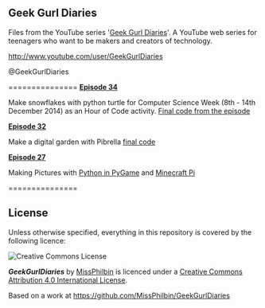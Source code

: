## Geek Gurl Diaries

Files from the YouTube series '[Geek Gurl Diaries](http://www.geekgurldiaries.co.uk)'. A YouTube web series for teenagers who want to be makers and creators of technology.

http://www.youtube.com/user/GeekGurlDiaries

@GeekGurlDiaries

===============
[**Episode 34**]()

Make snowflakes with python turtle for Computer Science Week (8th - 14th December 2014) as an Hour of Code activity. [Final code from the episode](https://github.com/MissPhilbin/GeekGurlDiaries/blob/master/snowflake.py)


[**Episode 32**](https://www.youtube.com/watch?v=4Fs7y7gZIag)

Make a digital garden with Pibrella [final code](https://github.com/MissPhilbin/GeekGurlDiaries/blob/master/spin.py)


[**Episode 27**](https://www.youtube.com/watch?v=b84EywkQ3HI)

Making Pictures with [Python in PyGame](https://github.com/MissPhilbin/GeekGurlDiaries/blob/master/picture.py) and [Minecraft Pi](https://github.com/MissPhilbin/GeekGurlDiaries/blob/master/minecraft_draw_space_invader.py)



===============

## License

Unless otherwise specified, everything in this repository is covered by the following licence:

![Creative Commons License](http://i.creativecommons.org/l/by-sa/4.0/88x31.png)

***GeekGurlDiaries*** by [MissPhilbin](http://github.com/MissPhilbin/GeekGurlDiaries) is licenced under a [Creative Commons Attribution 4.0 International License](http://creativecommons.org/licenses/by-sa/4.0/).

Based on a work at https://github.com/MissPhilbin/GeekGurlDiaries
